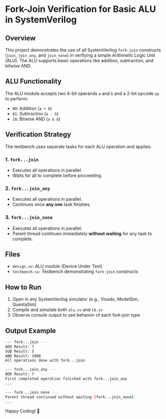# Fork-Join Verification for Basic ALU in SystemVerilog

## Overview
This project demonstrates the use of all SystemVerilog `fork-join` constructs (`join`, `join_any`, and `join_none`) in verifying a simple Arithmetic Logic Unit (ALU). The ALU supports basic operations like addition, subtraction, and bitwise AND.

## ALU Functionality
The ALU module accepts two 4-bit operands `a` and `b` and a 2-bit opcode `op` to perform:
- `00`: Addition (`a + b`)
- `01`: Subtraction (`a - b`)
- `10`: Bitwise AND (`a & b`)

## Verification Strategy
The testbench uses separate tasks for each ALU operation and applies:

### 1. `fork...join`
- Executes all operations in parallel.
- Waits for all to complete before proceeding.

### 2. `fork...join_any`
- Executes all operations in parallel.
- Continues once **any one** task finishes.

### 3. `fork...join_none`
- Executes all operations in parallel.
- Parent thread continues immediately **without waiting** for any task to complete.

## Files
- `design.sv`: ALU module (Device Under Test)
- `testbench.sv`: Testbench demonstrating `fork-join` constructs

## How to Run
1. Open in any SystemVerilog simulator (e.g., Vivado, ModelSim, QuestaSim)
2. Compile and simulate both `alu.sv` and `tb.sv`
3. Observe console output to see behavior of each fork-join type

## Output Example
```sh
--- fork...join ---
ADD Result: 7
SUB Result: 5
AND Result: 1000
All operations done with fork...join

--- fork...join_any ---
ADD Result: 7
First completed operation finished with fork...join_any
...

--- fork...join_none ---
Parent thread continued without waiting (fork...join_none)
...
```
Happy Coding! 🚀



